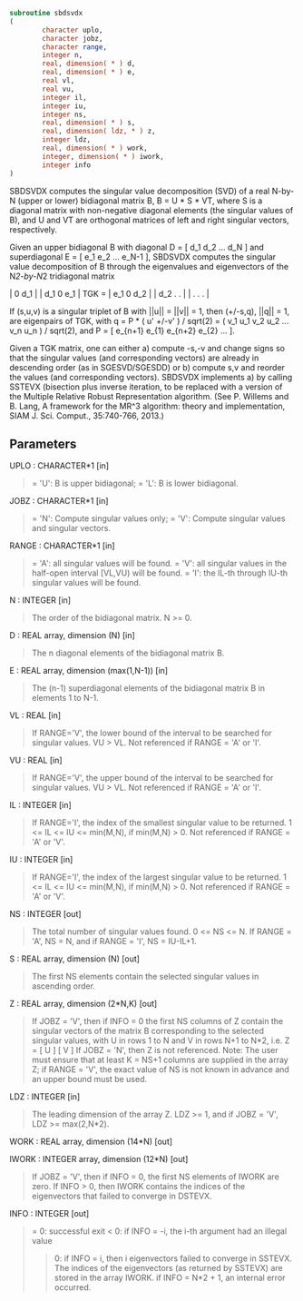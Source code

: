 ```fortran
subroutine sbdsvdx
(
        character uplo,
        character jobz,
        character range,
        integer n,
        real, dimension( * ) d,
        real, dimension( * ) e,
        real vl,
        real vu,
        integer il,
        integer iu,
        integer ns,
        real, dimension( * ) s,
        real, dimension( ldz, * ) z,
        integer ldz,
        real, dimension( * ) work,
        integer, dimension( * ) iwork,
        integer info
)
```

SBDSVDX computes the singular value decomposition (SVD) of a real
N-by-N (upper or lower) bidiagonal matrix B, B = U * S * VT,
where S is a diagonal matrix with non-negative diagonal elements
(the singular values of B), and U and VT are orthogonal matrices
of left and right singular vectors, respectively.

Given an upper bidiagonal B with diagonal D = [ d_1 d_2 ... d_N ]
and superdiagonal E = [ e_1 e_2 ... e_N-1 ], SBDSVDX computes the
singular value decomposition of B through the eigenvalues and
eigenvectors of the N*2-by-N*2 tridiagonal matrix

|  0  d_1                |
| d_1  0  e_1            |
TGK = |     e_1  0  d_2        |
|         d_2  .   .     |
|              .   .   . |

If (s,u,v) is a singular triplet of B with ||u|| = ||v|| = 1, then
(+/-s,q), ||q|| = 1, are eigenpairs of TGK, with q = P * ( u' +/-v' ) /
sqrt(2) = ( v_1 u_1 v_2 u_2 ... v_n u_n ) / sqrt(2), and
P = [ e_{n+1} e_{1} e_{n+2} e_{2} ... ].

Given a TGK matrix, one can either a) compute -s,-v and change signs
so that the singular values (and corresponding vectors) are already in
descending order (as in SGESVD/SGESDD) or b) compute s,v and reorder
the values (and corresponding vectors). SBDSVDX implements a) by
calling SSTEVX (bisection plus inverse iteration, to be replaced
with a version of the Multiple Relative Robust Representation
algorithm. (See P. Willems and B. Lang, A framework for the MR^3
algorithm: theory and implementation, SIAM J. Sci. Comput.,
35:740-766, 2013.)

## Parameters
UPLO : CHARACTER*1 [in]
> = 'U':  B is upper bidiagonal;
> = 'L':  B is lower bidiagonal.

JOBZ : CHARACTER*1 [in]
> = 'N':  Compute singular values only;
> = 'V':  Compute singular values and singular vectors.

RANGE : CHARACTER*1 [in]
> = 'A': all singular values will be found.
> = 'V': all singular values in the half-open interval [VL,VU)
> will be found.
> = 'I': the IL-th through IU-th singular values will be found.

N : INTEGER [in]
> The order of the bidiagonal matrix.  N >= 0.

D : REAL array, dimension (N) [in]
> The n diagonal elements of the bidiagonal matrix B.

E : REAL array, dimension (max(1,N-1)) [in]
> The (n-1) superdiagonal elements of the bidiagonal matrix
> B in elements 1 to N-1.

VL : REAL [in]
> If RANGE='V', the lower bound of the interval to
> be searched for singular values. VU > VL.
> Not referenced if RANGE = 'A' or 'I'.

VU : REAL [in]
> If RANGE='V', the upper bound of the interval to
> be searched for singular values. VU > VL.
> Not referenced if RANGE = 'A' or 'I'.

IL : INTEGER [in]
> If RANGE='I', the index of the
> smallest singular value to be returned.
> 1 <= IL <= IU <= min(M,N), if min(M,N) > 0.
> Not referenced if RANGE = 'A' or 'V'.

IU : INTEGER [in]
> If RANGE='I', the index of the
> largest singular value to be returned.
> 1 <= IL <= IU <= min(M,N), if min(M,N) > 0.
> Not referenced if RANGE = 'A' or 'V'.

NS : INTEGER [out]
> The total number of singular values found.  0 <= NS <= N.
> If RANGE = 'A', NS = N, and if RANGE = 'I', NS = IU-IL+1.

S : REAL array, dimension (N) [out]
> The first NS elements contain the selected singular values in
> ascending order.

Z : REAL array, dimension (2*N,K) [out]
> If JOBZ = 'V', then if INFO = 0 the first NS columns of Z
> contain the singular vectors of the matrix B corresponding to
> the selected singular values, with U in rows 1 to N and V
> in rows N+1 to N*2, i.e.
> Z = [ U ]
> [ V ]
> If JOBZ = 'N', then Z is not referenced.
> Note: The user must ensure that at least K = NS+1 columns are
> supplied in the array Z; if RANGE = 'V', the exact value of
> NS is not known in advance and an upper bound must be used.

LDZ : INTEGER [in]
> The leading dimension of the array Z. LDZ >= 1, and if
> JOBZ = 'V', LDZ >= max(2,N*2).

WORK : REAL array, dimension (14*N) [out]

IWORK : INTEGER array, dimension (12*N) [out]
> If JOBZ = 'V', then if INFO = 0, the first NS elements of
> IWORK are zero. If INFO > 0, then IWORK contains the indices
> of the eigenvectors that failed to converge in DSTEVX.

INFO : INTEGER [out]
> = 0:  successful exit
> < 0:  if INFO = -i, the i-th argument had an illegal value
> > 0:  if INFO = i, then i eigenvectors failed to converge
> in SSTEVX. The indices of the eigenvectors
> (as returned by SSTEVX) are stored in the
> array IWORK.
> if INFO = N*2 + 1, an internal error occurred.
